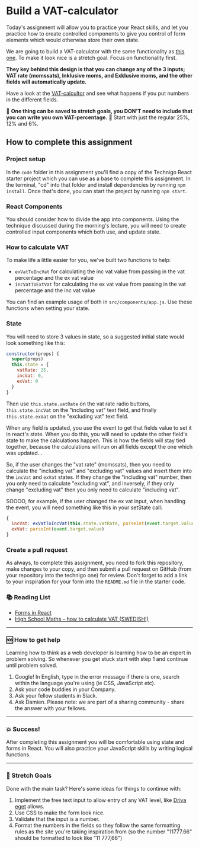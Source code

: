 # Build a VAT-calculator

Today's assignment will allow you to practice your React skills, and let you practice how to create controlled components to give you control of form elements which would otherwise store their own state.

We are going to build a VAT-calculator with the same functionality as [this one](http://www.driva-eget.se/kalkyler/moms). To make it look nice is a stretch goal. Focus on functionality first.

**They key behind this design is that you can change any of the 3 inputs; VAT rate (momssats), Inklusive moms, and Exklusive moms, and the other fields will automatically update.**

Have a look at the [VAT-calcultor](http://www.driva-eget.se/kalkyler/moms) and see what happens if you put numbers in the different fields.

:rotating_light: **One thing can be saved to stretch goals, you DON'T need to include that you can write you own VAT-percentage.** :rotating_light: Start with just the regular 25%, 12% and 6%.

## How to complete this assignment

### Project setup

In the `code` folder in this assignment you'll find a copy of the Technigo React starter project which you can use as a base to complete this assignment. In the terminal, "cd" into that folder and install dependencies by running `npm install`. Once that's done, you can start the project by running `npm start`.

### React Components

You should consider how to divide the app into components. Using the technique discussed during the morning's lecture, you will need to create controlled input components which both use, and update state.

### How to calculate VAT

To make life a little easier for you, we've built two functions to help:

* `exVatToIncVat` for calculating the inc vat value from passing in the vat percentage and the ex vat value
* `incVatToExtVat` for calculating the ex vat value from passing in the vat percentage and the inc vat value

You can find an example usage of both in `src/components/app.js`. Use these functions when setting your state.

### State

You will need to store 3 values in state, so a suggested initial state would look something like this:

```javascript
constructor(props) {
  super(props)
  this.state = {
    vatRate: 25,
    incVat: 0,
    exVat: 0
  }
}
```

Then use `this.state.vatRate` on the vat rate radio buttons, `this.state.incVat` on the "including vat" text field, and finally `this.state.exVat` on the "excluding vat" text field.

When any field is updated, you use the event to get that fields value to set it in react's state. When you do this, you will need to update the other field's state to make the calculations happen. This is how the fields will stay tied together, because the calculations will run on all fields except the one which was updated...

So, if the user changes the "vat rate" (momssats), then you need to calculate the "including vat" and "excluding vat" values and insert them into the `incVat` and `exVat` states. If they change the "including vat" number, then you only need to calculate "excluding vat", and inversely, if they only change "excluding vat" then you only need to calculate "including vat".

SOOOO, for example, if the user changed the ex vat input, when handling the event, you will need something like this in your setState call:

```javascript
{
  incVat: exVatToIncVat(this.state.vatRate, parseInt(event.target.value)),
  exVat: parseInt(event.target.value)
}
```

### Create a pull request

As always, to complete this assignment, you need to fork this repository, make changes to your copy, and then submit a pull request on GitHub (from your repository into the technigo one) for review. Don't forget to add a link to your inspiration for your form into the `README.md` file in the starter code.

### :books: Reading List

* [Forms in React](https://reactjs.org/docs/forms.html)
* [High School Maths – how to calculate VAT (SWEDISH!)](https://matematikvideo.se/rakna-med-moms-sa-fungerar-momsen-matematiskt/)

---

### :sos: How to get help
Learning how to think as a web developer is learning how to be an expert in problem solving. So whenever you get stuck start with step 1 and continue until problem solved.

1. Google! In English, type in the error message if there is one, search within the language you're using (ie CSS, JavaScript etc).
2. Ask your code buddies in your Company.
3. Ask your fellow students in Slack.
4. Ask Damien. Please note: we are part of a sharing community - share the answer with your fellows.

---

### :boom: Success!

After completing this assignment you will be comfortable using state and forms in React. You will also practice your JavaScript skills by writing logical functions.

---

### :runner: Stretch Goals

Done with the main task? Here's some ideas for things to continue with:

1. Implement the free text input to allow entry of any VAT level, like [Driva eget](http://www.driva-eget.se/kalkyler/moms) allows.
1. Use CSS to make the form look nice.
1. Validate that the input is a number.
1. Format the numbers in the fields so they follow the same formatting rules as the site you're taking inspiration from (so the number "11777.66" should be formatted to look like "11 777,66")
